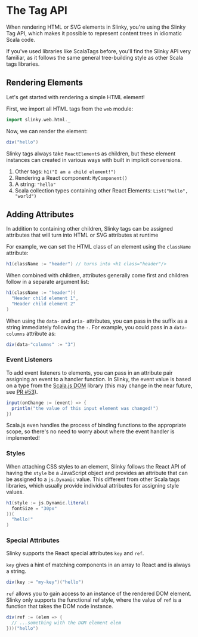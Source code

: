 # The Tag API
When rendering HTML or SVG elements in Slinky, you're using the Slinky Tag API, which makes it possible to represent content trees in idiomatic Scala code.

If you've used libraries like ScalaTags before, you'll find the Slinky API very familiar, as it follows the same general tree-building style as other Scala tags libraries.

## Rendering Elements
Let's get started with rendering a simple HTML element!

First, we import all HTML tags from the `web` module:
```scala
import slinky.web.html._
```

Now, we can render the element:
```scala
div("hello")
```

Slinky tags always take `ReactElement`s as children, but these element instances can created in various ways with built in implicit conversions.
1) Other tags: `h1("I am a child element!")`
2) Rendering a React component: `MyComponent()`
3) A string: `"hello"`
4) Scala collection types containing other React Elements: `List("hello", "world")`

## Adding Attributes
In addition to containing other children, Slinky tags can be assigned attributes that will turn into HTML or SVG attributes at runtime

For example, we can set the HTML class of an element using the `className` attribute:
```scala
h1(className := "header") // turns into <h1 class="header"/>
```

When combined with children, attributes generally come first and children follow in a separate argument list:
```scala
h1(className := "header")(
  "Header child element 1",
  "Header child element 2"
)
```

When using the `data-` and `aria-` attributes, you can pass in the suffix as a string immediately following the `-`. For example, you could pass in a `data-columns` attribute as:
```scala
div(data-"columns" := "3")
```

### Event Listeners
To add event listeners to elements, you can pass in an attribute pair assigning an event to a handler function. In Slinky, the event value is based on a type from the [Scala.js DOM](https://github.com/scala-js/scala-js-dom) library (this may change in the near future, see [PR #53](https://github.com/shadaj/slinky/pull/53)).

```scala
input(onChange := (event) => {
  println("the value of this input element was changed!")
})
```

Scala.js even handles the process of binding functions to the appropriate scope, so there's no need to worry about where the event handler is implemented!

### Styles
When attaching CSS styles to an element, Slinky follows the React API of having the `style` be a JavaScript object and provides an attribute that can be assigned to a `js.Dynamic` value. This different from other Scala tags libraries, which usually provide individual attributes for assigning style values.
```scala
h1(style := js.Dynamic.literal(
  fontSize = "30px"
))(
  "hello!"
)
```

### Special Attributes
Slinky supports the React special attributes `key` and `ref`.

`key` gives a hint of matching components in an array to React and is always a string.
```scala
div(key := "my-key")("hello")
```

`ref` allows you to gain access to an instance of the rendered DOM element. Slinky only supports the functional ref style, where the value of `ref` is a function that takes the DOM node instance.
```scala
div(ref := (elem => {  
  // ...something with the DOM element elem
}))("hello")
```
